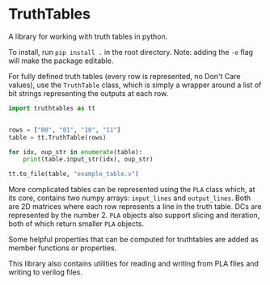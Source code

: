 # TruthTables

A library for working with truth tables in python.

To install, run `pip install .`  in the root directory. Note: adding the `-e` flag will make the package editable.

For fully defined truth tables (every row is represented, no Don't Care values), use the `TruthTable` class, which is simply a wrapper around a list of bit strings representing the outputs at each row.

```python
import truthtables as tt


rows = ["00", "01", "10", "11"]
table = tt.TruthTable(rows)

for idx, oup_str in enumerate(table):
    print(table.input_str(idx), oup_str)

tt.to_file(table, "example_table.v")
```

More complicated tables can be represented using the `PLA` class which, at its core, contains two numpy arrays: `input_lines` and `output_lines`. Both are 2D matrices where each row represents a line in the truth table. DCs are represented by the number 2. `PLA` objects also support slicing and iteration, both of which return smaller `PLA` objects.

Some helpful properties that can be computed for truthtables are added as member functions or properties.

This library also contains utilities for reading and writing from PLA files and writing to verilog files.
